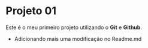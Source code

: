 # Projeto 01

Este é o meu primeiro projeto utilizando o **Git** e **Github**.

- Adicionando mais uma modificação no Readme.md
